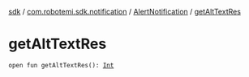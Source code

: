 [sdk](../../index.md) / [com.robotemi.sdk.notification](../index.md) / [AlertNotification](index.md) / [getAltTextRes](./get-alt-text-res.md)

# getAltTextRes

`open fun getAltTextRes(): `[`Int`](https://kotlinlang.org/api/latest/jvm/stdlib/kotlin/-int/index.html)